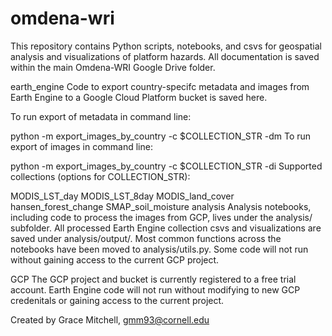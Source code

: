 # omdena-wri

This repository contains Python scripts, notebooks, and csvs for geospatial analysis and visualizations of platform hazards. All documentation is saved within the main Omdena-WRI Google Drive folder.

earth_engine
Code to export country-specifc metadata and images from Earth Engine to a Google Cloud Platform bucket is saved here.

To run export of metadata in command line:

python -m export_images_by_country -c $COLLECTION_STR -dm
To run export of images in command line:

python -m export_images_by_country -c $COLLECTION_STR -di
Supported collections (options for COLLECTION_STR):

MODIS_LST_day
MODIS_LST_8day
MODIS_land_cover
hansen_forest_change
SMAP_soil_moisture
analysis
Analysis notebooks, including code to process the images from GCP, lives under the analysis/ subfolder. All processed Earth Engine collection csvs and visualizations are saved under analysis/output/. Most common functions across the notebooks have been moved to analysis/utils.py. Some code will not run without gaining access to the current GCP project.

GCP
The GCP project and bucket is currently registered to a free trial account. Earth Engine code will not run without modifying to new GCP credenitals or gaining access to the current project.

Created by Grace Mitchell, gmm93@cornell.edu
